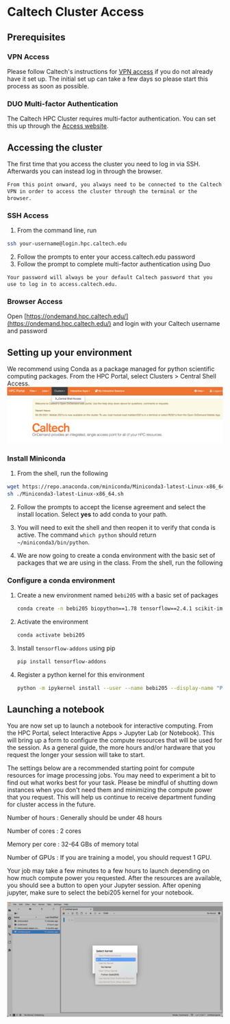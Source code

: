 # Caltech Cluster Access

## Prerequisites
### VPN Access
Please follow Caltech's instructions for [VPN access](https://www.imss.caltech.edu/services/wired-wireless-remote-access/Virtual-Private-Network-VPN) if you do not already have it set up. The initial set up can take a few days so please start this process as soon as possible.

### DUO Multi-factor Authentication
The Caltech HPC Cluster requires multi-factor authentication. You can set this up through the [Access website](https://access.caltech.edu/my_duo/).

## Accessing the cluster
The first time that you access the cluster you need to log in via SSH. Afterwards you can instead log in through the browser.

```{warning}
From this point onward, you always need to be connected to the Caltech VPN in order to access the cluster through the terminal or the browser.
```

### SSH Access
1. From the command line, run
```bash
ssh your-username@login.hpc.caltech.edu
```
2. Follow the prompts to enter your access.caltech.edu password
3. Follow the prompt to complete multi-factor authentication using Duo

```{note}
Your password will always be your default Caltech password that you use to log in to access.caltech.edu.
```

### Browser Access
Open [https://ondemand.hpc.caltech.edu/](https://ondemand.hpc.caltech.edu/) and login with your Caltech username and password

## Setting up your environment
We recommend using Conda as a package managed for python scientific computing packages. From the HPC Portal, select Clusters > Central Shell Access.
![Cluster shell access](cluster-shell.png)

### Install Miniconda
1. From the shell, run the following
```bash
wget https://repo.anaconda.com/miniconda/Miniconda3-latest-Linux-x86_64.sh
sh ./Miniconda3-latest-Linux-x86_64.sh
```
2. Follow the prompts to accept the license agreement and select the install location. Select **yes** to add conda to your path.

3. You will need to exit the shell and then reopen it to verify that conda is active. The command `which python` should return `~/miniconda3/bin/python`.

4. We are now going to create a conda environment with the basic set of packages that we are using in the class. From the shell, run the following

### Configure a conda environment
1. Create a new environment named `bebi205` with a basic set of packages
    ```bash
    conda create -n bebi205 biopython==1.78 tensorflow==2.4.1 scikit-image scikit-learn pandas imageio ipykernel
    ```
2. Activate the environment
    ```bash
    conda activate bebi205
    ```
3. Install `tensorflow-addons` using pip
    ```bash
    pip install tensorflow-addons
    ```
4. Register a python kernel for this environment
    ```bash
    python -m ipykernel install --user --name bebi205 --display-name "Python (bebi205)"
    ```

## Launching a notebook
You are now set up to launch a notebook for interactive computing. From the HPC Portal, select Interactive Apps > Jupyter Lab (or Notebook). This will bring up a form to configure the compute resources that will be used for the session. As a general guide, the more hours and/or hardware that you request the longer your session will take to start.

The settings below are a recommended starting point for compute resources for image processing jobs. You may need to experiment a bit to find out what works best for your task. Please be mindful of shutting down instances when you don't need them and minimizing the compute power that you request. This will help us continue to receive department funding for cluster access in the future.

Number of hours
: Generally should be under 48 hours

Number of cores
: 2 cores

Memory per core
: 32-64 GBs of memory total

Number of GPUs
: If you are training a model, you should request 1 GPU.

Your job may take a few minutes to a few hours to launch depending on how much compute power you requested. After the resources are available, you should see a button to open your Jupyter session. After opening jupyter, make sure to select the bebi205 kernel for your notebook.

![Kernel drop down menu](jupyter-kernel.png)